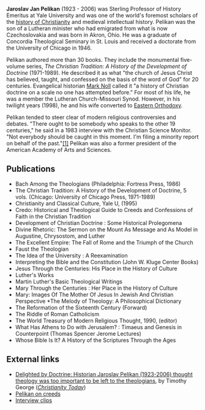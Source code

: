**Jaroslav Jan Pelikan** (1923 - 2006) was Sterling Professor of
History Emeritus at Yale University and was one of the world's
foremost scholars of the
[history of Christianity](Church_history "Church history") and
medieval intellectual history. Pelikan was the son of a Lutheran
minister who had emigrated from what is now Czechoslovakia and was
born in Akron, Ohio. He was a graduate of Concordia Theological
Seminary in St. Louis and received a doctorate from the University
of Chicago in 1946.

Pelikan authored more than 30 books. They include the monumental
five-volume series,
*The Christian Tradition: A History of the Development of Doctrine*
(1971-1989). He described it as what "the church of Jesus Christ
has believed, taught, and confessed on the basis of the word of
God" for 20 centuries. Evangelical historian
[Mark Noll](Mark_Noll "Mark Noll") called it "a history of
Christian doctrine on a scale no one has attempted before." For
most of his life, he was a member the Lutheran Church-Missouri
Synod. However, in his twilight years (1998), he and his wife
converted to
[Eastern Orthodoxy](Eastern_Orthodoxy "Eastern Orthodoxy").

Pelikan tended to steer clear of modern religious controversies and
debates. "There ought to be somebody who speaks to the other 19
centuries," he said in a 1983 interview with the Christian Science
Monitor. "Not everybody should be caught in this moment. I'm filing
a minority report on behalf of the
past."[[1]](http://www.washingtonpost.com/wp-dyn/content/article/2006/05/16/AR2006051601694.html)
Pelikan was also a former president of the American Academy of Arts
and Sciences.

## Publications

-   Bach Among the Theologians (Philadelphia: Fortress Press, 1986)
-   The Christian Tradition: A History of the Development of
    Doctrine, 5 vols. (Chicago: University of Chicago Press, 1971-1989)
-   Christianity and Classical Culture, Yale U, (1995)
-   Credo: Historical and Theological Guide to Creeds and
    Confessions of Faith in the Christian Tradition
-   Development of Christian Doctrine : Some Historical Prolegomena
-   Divine Rhetoric: The Sermon on the Mount As Message and As
    Model in Augustine, Chrysostom, and Luther
-   The Excellent Empire: The Fall of Rome and the Triumph of the
    Church
-   Faust the Theologian
-   The Idea of the University : A Reexamination
-   Interpreting the Bible and the Constitution (John W. Kluge
    Center Books)
-   Jesus Through the Centuries: His Place in the History of
    Culture
-   Luther's Works
-   Martin Luther's Basic Theological Writings
-   Mary Through the Centuries : Her Place in the History of
    Culture
-   Mary: Images Of The Mother Of Jesus In Jewish And Christian
    Perspective \*The Melody of Theology: A Philosophical Dictionary
-   The Reformation of the Sixteenth Century (Forward)
-   The Riddle of Roman Catholicism
-   The World Treasury of Modern Religious Thought, 1990, (editor)
-   What Has Athens to Do with Jerusalem? : Timaeus and Genesis in
    Counterpoint (Thomas Spencer Jerome Lectures)
-   Whose Bible Is It? A History of the Scriptures Through the
    Ages

## External links

-   [Delighted by Doctrine: Historian Jaroslav Pelikan (1923-2006) thought theology was too important to be left to the theologians](http://www.christianitytoday.com/ct/2006/137/53.0.html),
    by Timothy George
    (*[Christianity Today](Christianity_Today "Christianity Today")*)
-   [Pelikan on creeds](http://www.beliefnet.com/story/133/story_13300_1.html)
-   [Interview clips](http://www.meta-library.net/cqinterv/jp-frame.html)



